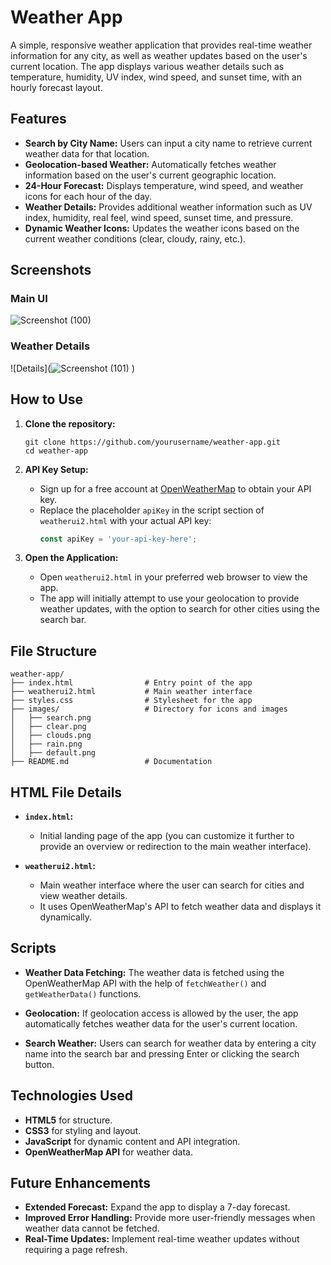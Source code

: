 
# Weather App

A simple, responsive weather application that provides real-time weather information for any city, as well as weather updates based on the user's current location. The app displays various weather details such as temperature, humidity, UV index, wind speed, and sunset time, with an hourly forecast layout.

## Features

- **Search by City Name:** Users can input a city name to retrieve current weather data for that location.
- **Geolocation-based Weather:** Automatically fetches weather information based on the user's current geographic location.
- **24-Hour Forecast:** Displays temperature, wind speed, and weather icons for each hour of the day.
- **Weather Details:** Provides additional weather information such as UV index, humidity, real feel, wind speed, sunset time, and pressure.
- **Dynamic Weather Icons:** Updates the weather icons based on the current weather conditions (clear, cloudy, rainy, etc.).

## Screenshots

### Main UI
![Screenshot (100)](https://github.com/user-attachments/assets/14fd561a-9aa1-4d2f-b923-cd141ff3fcd1)

### Weather Details
![Details](![Screenshot (101)](https://github.com/user-attachments/assets/d1036c3c-64d9-428f-8358-3b870dc743f8)
)

## How to Use

1. **Clone the repository:**
   ```
   git clone https://github.com/yourusername/weather-app.git
   cd weather-app
   ```

2. **API Key Setup:**
   - Sign up for a free account at [OpenWeatherMap](https://openweathermap.org/) to obtain your API key.
   - Replace the placeholder `apiKey` in the script section of `weatherui2.html` with your actual API key:
     ```javascript
     const apiKey = 'your-api-key-here';
     ```

3. **Open the Application:**
   - Open `weatherui2.html` in your preferred web browser to view the app.
   - The app will initially attempt to use your geolocation to provide weather updates, with the option to search for other cities using the search bar.

## File Structure

```
weather-app/
├── index.html                # Entry point of the app
├── weatherui2.html           # Main weather interface
├── styles.css                # Stylesheet for the app
├── images/                   # Directory for icons and images
│   ├── search.png
│   ├── clear.png
│   ├── clouds.png
│   ├── rain.png
│   ├── default.png
├── README.md                 # Documentation
```

## HTML File Details

- **`index.html`:** 
  - Initial landing page of the app (you can customize it further to provide an overview or redirection to the main weather interface).
  
- **`weatherui2.html`:**
  - Main weather interface where the user can search for cities and view weather details. 
  - It uses OpenWeatherMap's API to fetch weather data and displays it dynamically.

## Scripts

- **Weather Data Fetching:**
  The weather data is fetched using the OpenWeatherMap API with the help of `fetchWeather()` and `getWeatherData()` functions.

- **Geolocation:**
  If geolocation access is allowed by the user, the app automatically fetches weather data for the user's current location.

- **Search Weather:**
  Users can search for weather data by entering a city name into the search bar and pressing Enter or clicking the search button.

## Technologies Used

- **HTML5** for structure.
- **CSS3** for styling and layout.
- **JavaScript** for dynamic content and API integration.
- **OpenWeatherMap API** for weather data.

## Future Enhancements

- **Extended Forecast:** Expand the app to display a 7-day forecast.
- **Improved Error Handling:** Provide more user-friendly messages when weather data cannot be fetched.
- **Real-Time Updates:** Implement real-time weather updates without requiring a page refresh.

